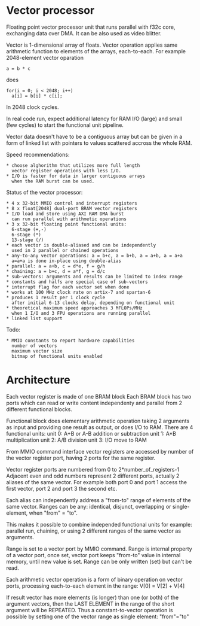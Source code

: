 # Vector processor

Floating point vector processor unit
that runs parallel with f32c core, 
exchanging data over DMA.
It can be also used as video blitter.

Vector is 1-dimensional array of floats.
Vector operation applies same arithmetic
function to elements of the arrays, each-to-each.
For example 2048-element vector oparation

    a = b * c

does

    for(i = 0; i < 2048; i++)
      a[i] = b[i] * c[i];

In 2048 clock cycles.

In real code run, expect additional latency
for RAM I/O (large) and small (few cycles) to
start the functional unit pipeline.

Vector data doesn't have to be a contiguous array
but can be given in a form of linked list with pointers
to values scattered accross the whole RAM. 

Speed recommendations:

    * choose alghorithm that utilizes more full length
      vector register operations with less I/O.
    * I/O is faster for data in larger contiguous arrays
      when the RAM burst can be used.

Status of the vector processor:

    * 4 x 32-bit MMIO control and interrupt registers
    * 8 x float[2048] dual-port BRAM vector registers
    * I/O load and store using AXI RAM DMA burst
      can run parallel with arithmetic operations
    * 3 x 32-bit floating point functional units:
      6-stage (+,-)
      6-stage (*)
      13-stage (/)
    * each vector is double-aliased and can be independently
      used in 2 parallel or chained operations
    * any-to-any vector operations: a = b+c, a = b+b, a = a+b, a = a+a
      a=a+a is done in-place using double-alias
    * parallel: a = a+b, c = d*e, f = g/h
    * chaining: a = b+c, d = a*f, g = d/c
    * sub-vectors: arguments and results can be limited to index range
    * constants and halfs are special case of sub-vectors
    * interrupt flag for each vector set when done
    * works at 100 MHz clock rate on artix-7 and spartan-6
    * produces 1 result per 1 clock cycle
      after initial 6-13 clocks delay, depending on functional unit
    * theoretical maximum speed approaches 3 MFLOPs/MHz
      when 1 I/O and 3 FPU operations are running parallel
    * linked list support

Todo:

    * MMIO constants to report hardware capabilities
      number of vectors
      maximum vector size
      bitmap of functional units enabled

# Architecture


Each vector register is made of one BRAM block
Each BRAM block has two ports which can read or write content
independenty and parallel from 2 different functional blocks.

Functional block does elementary arithmetic operation taking
2 arguments as input and providing one result as output, or does
I/O to RAM.
There are 4 functional units:
    unit 0: A+B or A-B addition or subtraction
    unit 1: A*B multiplication
    unit 2: A/B division
    unit 3: I/O move to RAM

From MMIO command interface vector registers are accessed 
by number of the vector register port, having 2 ports for the same
register.

Vector register ports are numbered from 0 to 2*number_of_registers-1
Adjacent even and odd numbers represent 2 different ports, actually
2 aliases of the same vector. For example both port 0 and port 1
access the first vector, port 2 and port 3 the second etc.

Each alias can independently address a "from-to" range of elements
of the same vector. Ranges can be any: identical, disjunct, overlapping
or single-element, when "from" = "to".

This makes it possible to combine independed functional units
for example: parallel run, chaining, or using 2 different ranges 
of the same vector as arguments.

Range is set to a vector port by MMIO command.
Range is internal property of a vector port, once set, vector port 
keeps "from-to" value in internal memory, until new value is set.
Range can be only written (set) but can't be read.

Each arithmetic vector operation is a form of binary operation on
vector ports, processing each-to-each element in the range:
V[0] = V[2] + V[4]

If result vector has more elements (is longer) than one (or both) of the argument vectors,
then the LAST ELEMENT in the range of the short argument will be REPEATED.
Thus a constant-to-vector operation is possible by setting one of the
vector range as single element: "from"="to"
